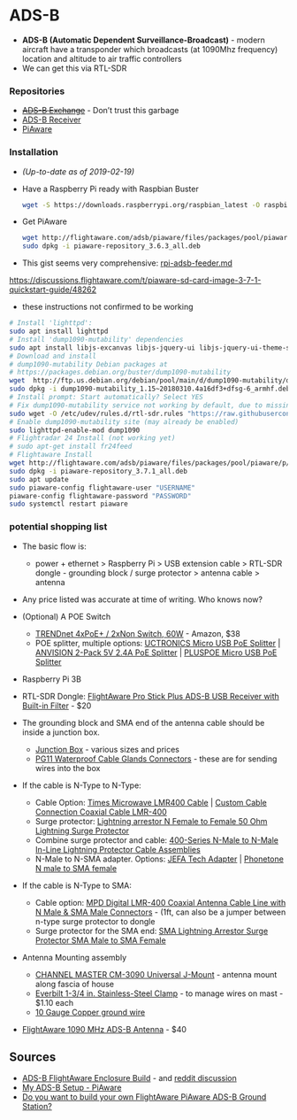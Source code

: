 # ADS-B

* <strong>ADS-B (Automatic Dependent Surveillance-Broadcast)</strong> - modern aircraft have a transponder which broadcasts (at 1090Mhz frequency) location and altitude to air traffic controllers
* We can get this via RTL-SDR

### Repositories

* ~~[ADS-B Exchange](https://github.com/jprochazka/adsb-exchange)~~ - Don&rsquo;t trust this garbage
* [ADS-B Receiver](https://github.com/jprochazka/adsb-receiver)
* [PiAware](https://github.com/flightaware/piaware)

### Installation

* <em>(Up-to-date as of 2019-02-19)</em>
* Have a Raspberry Pi ready with Raspbian Buster
  ```bash
  wget -S https://downloads.raspberrypi.org/raspbian_latest -O raspbian.zip
  ```
* Get PiAware
  ```bash
  wget http://flightaware.com/adsb/piaware/files/packages/pool/piaware/p/piaware-support/piaware-repository_3.6.3_all.deb
  sudo dpkg -i piaware-repository_3.6.3_all.deb
  ```

* This gist seems very comprehensive:
  [rpi-adsb-feeder.md](https://gist.github.com/kanchudeep/2068aa149b1f787f8f77d7b785de304a)

https://discussions.flightaware.com/t/piaware-sd-card-image-3-7-1-quickstart-guide/48262

* these instructions not confirmed to be working

```bash
# Install 'lighttpd':
sudo apt install lighttpd
# Install 'dump1090-mutability' dependencies
sudo apt install libjs-excanvas libjs-jquery-ui libjs-jquery-ui-theme-smoothness librtlsdr0
# Download and install
# dump1090-mutability Debian packages at
# https://packages.debian.org/buster/dump1090-mutability
wget  http://ftp.us.debian.org/debian/pool/main/d/dump1090-mutability/dump1090-mutability_1.15~20180310.4a16df3+dfsg-6_armhf.deb
sudo dpkg -i dump1090-mutability_1.15~20180310.4a16df3+dfsg-6_armhf.deb
# Install prompt: Start automatically? Select YES
# Fix dump1090-mutability service not working by default, due to missing udev rules:
sudo wget -O /etc/udev/rules.d/rtl-sdr.rules "https://raw.githubusercontent.com/osmocom/rtl-sdr/master/rtl-sdr.rules"
# Enable dump1090-mutability site (may already be enabled)
sudo lighttpd-enable-mod dump1090
# Flightradar 24 Install (not working yet)
# sudo apt-get install fr24feed
# Flightaware Install
wget http://flightaware.com/adsb/piaware/files/packages/pool/piaware/p/piaware-support/piaware-repository_3.7.1_all.deb
sudo dpkg -i piaware-repository_3.7.1_all.deb
sudo apt update
sudo piaware-config flightaware-user "USERNAME"
piaware-config flightaware-password "PASSWORD"
sudo systemctl restart piaware
```

### potential shopping list

* The basic flow is:
  * power + ethernet > Raspberry Pi > USB extension cable > RTL-SDR dongle - grounding block / surge protector > antenna cable > antenna
* Any price listed was accurate at time of writing. Who knows now?

* (Optional) A POE Switch
  * [TRENDnet 4xPoE+ / 2xNon Switch, 60W](https://www.amazon.com/dp/B0152WZRBM/) - Amazon, $38
  * POE splitter, multiple options:
    [UCTRONICS Micro USB PoE Splitter](https://www.amazon.com/dp/B01MDLUSE7/) |
    [ANVISION 2-Pack 5V 2.4A PoE Splitter](https://www.amazon.com/dp/B079D5452Z/) |
    [PLUSPOE Micro USB PoE Splitter ](https://www.amazon.com/dp/B075CQRX2H/)
* Raspberry Pi 3B
* RTL-SDR Dongle: [FlightAware Pro Stick Plus ADS-B USB Receiver with Built-in Filter](https://www.amazon.com/dp/B01M7REJJW/) - $20
* The grounding block and SMA end of the antenna cable should be inside a junction box.
  * [Junction Box](https://www.amazon.com/dp/B0719TB8TM/) - various sizes and prices
  * [PG11 Waterproof Cable Glands Connectors](https://www.amazon.com/dp/B00843UH4O/) - these are for sending wires into the box
* If the cable is N-Type to N-Type:
  * Cable Option: [Times Microwave LMR400 Cable](https://www.amazon.com/dp/B01N3CA5Y7/) | [Custom Cable Connection Coaxial Cable LMR-400](https://www.amazon.com/dp/B01N4M0DMH/)
  * Surge protector: [Lightning arrestor N Female to Female 50 Ohm Lightning Surge Protector](https://www.amazon.com/dp/B0751CCQN7/)
  * Combine surge protector and cable: [400-Series N-Male to N-Male In-Line Lightning Protector Cable Assemblies](http://www.l-com.com/surge-protector-400-series-n-male-to-n-male-in-line-lightning-protector-cable-assemblies)
  * N-Male to N-SMA adapter. Options: [JEFA Tech Adapter](https://www.amazon.com/dp/B001GUSCH6/) | [Phonetone N male to SMA female](https://www.amazon.com/dp/B00KL6PXMI/)
* If the cable is N-Type to SMA:
  * Cable option: [MPD Digital LMR-400 Coaxial Antenna Cable Line with N Male & SMA Male Connectors](https://www.amazon.com/dp/B00H9II8I2/) - (1ft, can also be a jumper between n-type surge protector to dongle
  * Surge protector for the SMA end: [SMA Lightning Arrestor Surge Protector SMA Male to SMA Female](https://www.amazon.com/dp/B07K25Y1JW/)
* Antenna Mounting assembly
  * [CHANNEL MASTER CM-3090 Universal J-Mount](https://www.amazon.com/dp/B000BSIABM) - antenna mount along fascia of house
  * [Everbilt 1-3/4 in. Stainless-Steel Clamp](https://www.homedepot.com/p/202309386) - to manage wires on mast - $1.10 each
  * [10 Gauge Copper ground wire](https://www.amazon.com/dp/B008OILG5I)

* [FlightAware 1090 MHz ADS-B Antenna](https://www.amazon.com/dp/B00WZL6WPO/) - $40

## Sources

* [ADS-B FlightAware Enclosure Build](https://imgur.com/gallery/dpyGo) - and [reddit discussion](https://www.reddit.com/r/RTLSDR/comments/7pkso6/)
* [My ADS-B Setup - PiAware](https://www.reddit.com/r/ADSB/comments/akk01c/)
* [Do you want to build your own FlightAware PiAware ADS-B Ground Station?](https://flightaware.com/adsb/piaware/build)

